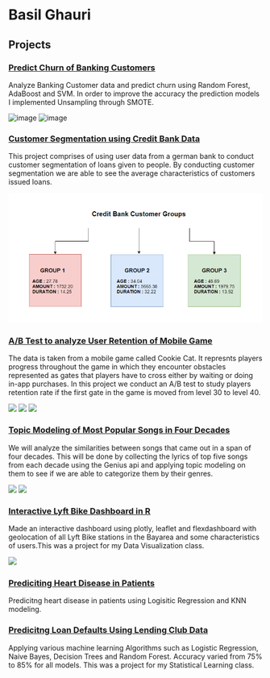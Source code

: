 # Basil Ghauri
## Projects

### [Predict Churn of Banking Customers](https://github.com/basilghauri/Predict-Churn-of-Banking-Customers)
Analyze Banking Customer data and predict churn using Random Forest, AdaBoost and SVM. In order to improve the accuracy the prediction models I implemented Unsampling through SMOTE.

![image](https://user-images.githubusercontent.com/52931904/110447244-e155f280-8074-11eb-90f0-f0b01b921b64.png)
![image](https://user-images.githubusercontent.com/52931904/110447123-c1beca00-8074-11eb-828f-8a97cbcb345d.png)


### [Customer Segmentation using Credit Bank Data](https://github.com/basilghauri/Customer-Segmentation-Using-Credit-Bank-Data)
This project comprises of using user data from a german bank to conduct customer segmentation of loans given to people. By conducting customer segmentation we are able to see the average characteristics of customers issued loans.

![](https://github.com/basilghauri/Customer-Segmentation-Using-Credit-Bank-Data/blob/master/Credit%20Bank%20Groups.PNG?raw=true)

### [A/B Test to analyze User Retention of Mobile Game](https://github.com/basilghauri/A-B-Testing-of-Mobile-Game)
The data is taken from a mobile game called Cookie Cat. It represnts players progress throughout the game in which they encounter obstacles represented as gates that players have to cross either by waiting or doing in-app purchases. In this project we conduct an A/B test to study players retention rate if the first gate in the game is moved from level 30 to level 40.

![](https://github.com/basilghauri/basilghauri.github.io/blob/main/A-B%20Fig%203.PNG?raw=true)
![](https://github.com/basilghauri/basilghauri.github.io/blob/main/A-B%20Fig%202.PNG?raw=true)
![](https://github.com/basilghauri/basilghauri.github.io/blob/main/A-B%20Fig%201.PNG?raw=true)


### [Topic Modeling of Most Popular Songs in Four Decades](https://github.com/basilghauri/Analyzing-Similarities-in-Song-Lyrics-by-Decades)
We will analyze the similarities between songs that came out in a span of four decades. This will be done by collecting the lyrics of top five songs from each decade using the Genius api and applying topic modeling on them to see if we are able to categorize them by their genres.

![](https://user-images.githubusercontent.com/52931904/84821692-5b6ab680-afd0-11ea-9af4-94d0f7f103ac.png)
![](https://user-images.githubusercontent.com/52931904/84821368-dda6ab00-afcf-11ea-8224-1590305cee52.png)

### [Interactive Lyft Bike Dashboard in R](https://github.com/basilghauri/Lyft-Bike-dashbord)
Made an interactive dashboard using plotly, leaflet and flexdashboard with geolocation of all Lyft Bike stations in the Bayarea and some characteristics of users.This was a project for my Data Visualization class.

![](https://github.com/basilghauri/basilghauri.github.io/blob/main/Lyft%20Bike.PNG?raw=true)

### [Prediciting Heart Disease in Patients](https://github.com/basilghauri/Predict-Heart-Disease-in-Patients)
Predicitng heart disease in patients using Logisitic Regression and KNN modeling.

### [Predicitng Loan Defaults Using Lending Club Data](https://github.com/basilghauri/Lending-Club-Machine-Learning-Project)
Applying various machine learning Algorithms such as Logistic Regression, Naive Bayes, Decision Trees and Random Forest. Accuracy varied from 75% to 85% for all models.
This was a project for my Statistical Learning class.
